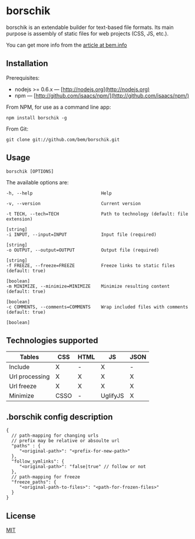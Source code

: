 # borschik

borschik is an extendable builder for text-based file formats.
Its main purpose is assembly of static files for web projects (CSS, JS, etc.).

You can get more info from the [article at bem.info](http://bem.info/articles/borschik)

## Installation

Prerequisites:

* nodejs >= 0.6.x&nbsp;— [http://nodejs.org](http://nodejs.org)
* npm&nbsp;— [http://github.com/isaacs/npm/](http://github.com/isaacs/npm/)

From NPM, for use as a command line app:

    npm install borschik -g

From Git:

    git clone git://github.com/bem/borschik.git

## Usage

```
borschik [OPTIONS]
```

The available options are:

    -h, --help                          Help

    -v, --version                       Current version

    -t TECH, --tech=TECH                Path to technology (default: file extension)
                                                                          [string]
    -i INPUT, --input=INPUT             Input file (required)
                                                                          [string]
    -o OUTPUT, --output=OUTPUT          Output file (required)
                                                                          [string]
    -f FREEZE, --freeze=FREEZE          Freeze links to static files (default: true)
                                                                          [boolean]
    -m MINIMIZE, --minimize=MINIMIZE    Minimize resulting content (default: true)
                                                                          [boolean]
    -c COMMENTS, --comments=COMMENTS    Wrap included files with comments (default: true)
                                                                          [boolean]

## Technologies supported

| Tables         | CSS  | HTML   | JS        | JSON   |
| -------------  | ---- | ----   | ---       | ----   |
| Include        | X    | -      | X         | -      |
| Url processing | X    | X      | X         | X      |
| Url freeze     | X    | X      | X         | X      |
| Minimize       | CSSO | -      | UglifyJS  | X      |

## .borschik config description
```
{
  // path-mapping for changing urls
  // prefix may be relative or absoulte url
  "paths" : {
     "<original-path>": "<prefix-for-new-path>"
  },
  "follow_symlinks": {
     "<original-path>": "false|true" // follow or not
  },
  // path-mapping for freeze
  "freeze_paths": {
     "<original-path-to-files>": "<path-for-frozen-files>"
  }
}
```


## License
[MIT](/MIT-LICENSE.txt)
